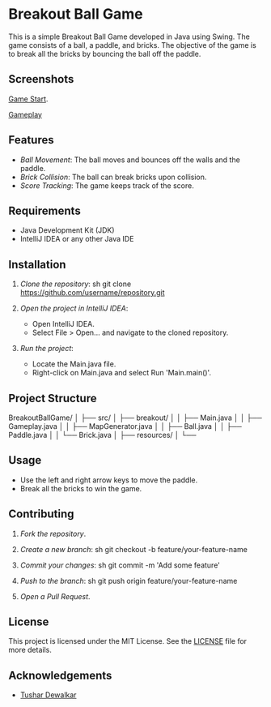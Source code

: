 # Breakout Ball Game

This is a simple Breakout Ball Game developed in Java using Swing. The game consists of a ball, a paddle, and bricks. The objective of the game is to break all the bricks by bouncing the ball off the paddle.

## Screenshots

[Game Start](https://github.com/Tushar-Dewalkar/Ball-Game/start.png).

[Gameplay](https://github.com/Tushar-Dewalkar/Ball-Game/end.png)

## Features

- *Ball Movement*: The ball moves and bounces off the walls and the paddle.
- *Brick Collision*: The ball can break bricks upon collision.
- *Score Tracking*: The game keeps track of the score.

## Requirements

- Java Development Kit (JDK)
- IntelliJ IDEA or any other Java IDE

## Installation

1. *Clone the repository*:
    sh
    git clone https://github.com/username/repository.git
    
2. *Open the project in IntelliJ IDEA*:
    - Open IntelliJ IDEA.
    - Select File > Open... and navigate to the cloned repository.

3. *Run the project*:
    - Locate the Main.java file.
    - Right-click on Main.java and select Run 'Main.main()'.

## Project Structure

BreakoutBallGame/ │ ├── src/ │   ├── breakout/ │   │   ├── Main.java │   │   ├── Gameplay.java │   │   ├── MapGenerator.java │   │   ├── Ball.java │   │   ├── Paddle.java │   │   └── Brick.java │ ├── resources/ │ └──

## Usage

- Use the left and right arrow keys to move the paddle.
- Break all the bricks to win the game.

## Contributing

1. *Fork the repository*.
2. *Create a new branch*:
    sh
    git checkout -b feature/your-feature-name
    
3. *Commit your changes*:
    sh
    git commit -m 'Add some feature'
    
4. *Push to the branch*:
    sh
    git push origin feature/your-feature-name
    
5. *Open a Pull Request*.

## License

This project is licensed under the MIT License. See the [LICENSE](LICENSE) file for more details.

## Acknowledgements

- [Tushar Dewalkar](https://github.com/Tushar-Dewalkar)
